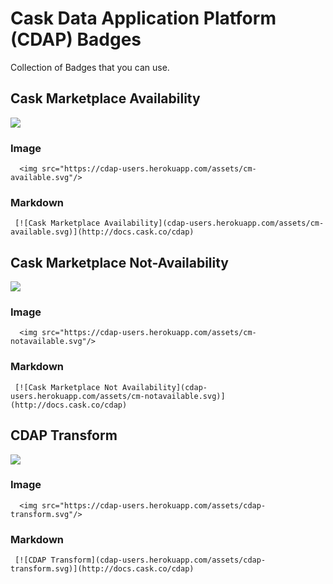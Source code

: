 # Cask Data Application Platform (CDAP) Badges

Collection of Badges that you can use. 

## Cask Marketplace Availability

<img src="https://cdap-users.herokuapp.com/assets/cm-available.svg"/>

### Image

```
  <img src="https://cdap-users.herokuapp.com/assets/cm-available.svg"/>
```

### Markdown

```
 [![Cask Marketplace Availability](cdap-users.herokuapp.com/assets/cm-available.svg)](http://docs.cask.co/cdap) 
```

## Cask Marketplace Not-Availability

<img src="https://cdap-users.herokuapp.com/assets/cm-notavailable.svg"/>

### Image

```
  <img src="https://cdap-users.herokuapp.com/assets/cm-notavailable.svg"/>
```

### Markdown

```
 [![Cask Marketplace Not Availability](cdap-users.herokuapp.com/assets/cm-notavailable.svg)](http://docs.cask.co/cdap) 
```

## CDAP Transform

<img src="https://cdap-users.herokuapp.com/assets/cdap-transform.svg"/>

### Image

```
  <img src="https://cdap-users.herokuapp.com/assets/cdap-transform.svg"/>
```

### Markdown

```
 [![CDAP Transform](cdap-users.herokuapp.com/assets/cdap-transform.svg)](http://docs.cask.co/cdap) 
```
